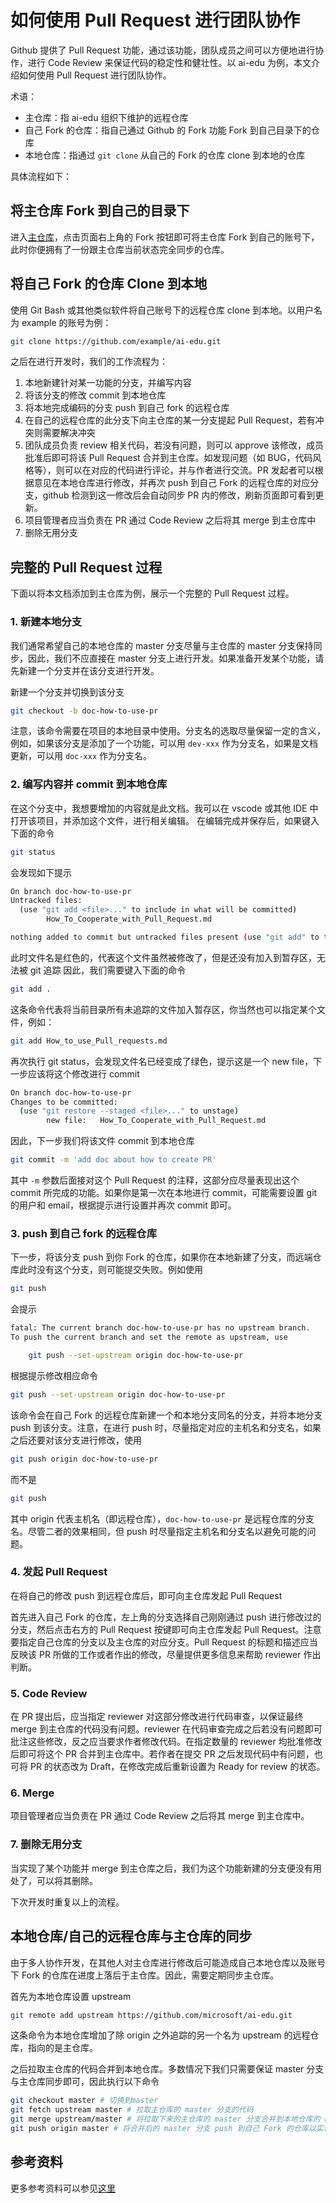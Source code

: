 # 如何使用 Pull Request 进行团队协作

Github 提供了 Pull Request 功能，通过该功能，团队成员之间可以方便地进行协作，进行 Code Review 来保证代码的稳定性和健壮性。以 ai-edu 为例，本文介绍如何使用 Pull Request 进行团队协作。

术语：

- 主仓库：指 ai-edu 组织下维护的远程仓库
- 自己 Fork 的仓库：指自己通过 Github 的 Fork 功能 Fork 到自己目录下的仓库
- 本地仓库：指通过 `git clone` 从自己的 Fork 的仓库 clone 到本地的仓库

具体流程如下：

## 将主仓库 Fork 到自己的目录下

进入[主仓库](https://github.com/microsoft/ai-edu)，点击页面右上角的 Fork 按钮即可将主仓库 Fork 到自己的账号下，此时你便拥有了一份跟主仓库当前状态完全同步的仓库。

## 将自己 Fork 的仓库 Clone 到本地

使用 Git Bash 或其他类似软件将自己账号下的远程仓库 clone 到本地。以用户名为 example 的账号为例：

```bash
git clone https://github.com/example/ai-edu.git
```

之后在进行开发时，我们的工作流程为：

1. 本地新建针对某一功能的分支，并编写内容
2. 将该分支的修改 commit 到本地仓库
3. 将本地完成编码的分支 push 到自己 fork 的远程仓库
4. 在自己的远程仓库的此分支下向主仓库的某一分支提起 Pull Request，若有冲突则需要解决冲突
5. 团队成员负责 review 相关代码，若没有问题，则可以 approve 该修改，成员批准后即可将该 Pull Request 合并到主仓库。如发现问题（如 BUG，代码风格等），则可以在对应的代码进行评论，并与作者进行交流。PR 发起者可以根据意见在本地仓库进行修改，并再次 push 到自己 Fork 的远程仓库的对应分支，github 检测到这一修改后会自动同步 PR 内的修改，刷新页面即可看到更新。
6. 项目管理者应当负责在 PR 通过 Code Review 之后将其 merge 到主仓库中
7. 删除无用分支


## 完整的 Pull Request 过程

下面以将本文档添加到主仓库为例，展示一个完整的 Pull Request 过程。

### 1. 新建本地分支

我们通常希望自己的本地仓库的 master 分支尽量与主仓库的 master 分支保持同步，因此，我们不应直接在 master 分支上进行开发。如果准备开发某个功能，请先新建一个分支并在该分支进行开发。

新建一个分支并切换到该分支

```bash
git checkout -b doc-how-to-use-pr
```

注意，该命令需要在项目的本地目录中使用。分支名的选取尽量保留一定的含义，例如，如果该分支是添加了一个功能，可以用 `dev-xxx` 作为分支名，如果是文档更新，可以用 `doc-xxx` 作为分支名。

### 2. 编写内容并 commit 到本地仓库

在这个分支中，我想要增加的内容就是此文档。我可以在 vscode 或其他 IDE 中打开该项目，并添加这个文件，进行相关编辑。
在编辑完成并保存后，如果键入下面的命令

```bash
git status
```

会发现如下提示

```bash
On branch doc-how-to-use-pr
Untracked files:
  (use "git add <file>..." to include in what will be committed)
        How_To_Cooperate_with_Pull_Request.md

nothing added to commit but untracked files present (use "git add" to track)
```

此时文件名是红色的，代表这个文件虽然被修改了，但是还没有加入到暂存区，无法被 git 追踪
因此，我们需要键入下面的命令

```bash
git add .
```

这条命令代表将当前目录所有未追踪的文件加入暂存区，你当然也可以指定某个文件，例如：

```bash
git add How_to_use_Pull_requests.md
```

再次执行 git status，会发现文件名已经变成了绿色，提示这是一个 new file，下一步应该将这个修改进行 commit

```bash
On branch doc-how-to-use-pr
Changes to be committed:
  (use "git restore --staged <file>..." to unstage)
        new file:   How_To_Cooperate_with_Pull_Request.md
```

因此，下一步我们将该文件 commit 到本地仓库

```bash
git commit -m 'add doc about how to create PR'
```

其中 `-m` 参数后面接对这个 Pull Request 的注释，这部分应尽量表现出这个 commit 所完成的功能。如果你是第一次在本地进行 commit，可能需要设置 git 的用户和 email，根据提示进行设置并再次 commit 即可。

### 3. push 到自己 fork 的远程仓库

下一步，将该分支 push 到你 Fork 的仓库，如果你在本地新建了分支，而远端仓库此时没有这个分支，则可能提交失败。例如使用

```bash
git push
```

会提示

```bash
fatal: The current branch doc-how-to-use-pr has no upstream branch.
To push the current branch and set the remote as upstream, use

    git push --set-upstream origin doc-how-to-use-pr
```

根据提示修改相应命令

```bash
git push --set-upstream origin doc-how-to-use-pr
```

该命令会在自己 Fork 的远程仓库新建一个和本地分支同名的分支，并将本地分支 push 到该分支。注意，在进行 push 时，尽量指定对应的主机名和分支名，如果之后还要对该分支进行修改，使用

```bash
git push origin doc-how-to-use-pr
```

而不是

```bash
git push
```

其中 origin 代表主机名（即远程仓库），`doc-how-to-use-pr` 是远程仓库的分支名。尽管二者的效果相同，但 push 时尽量指定主机名和分支名以避免可能的问题。

### 4. 发起 Pull Request

在将自己的修改 push 到远程仓库后，即可向主仓库发起 Pull Request

首先进入自己 Fork 的仓库，左上角的分支选择自己刚刚通过 push 进行修改过的分支，然后点击右方的 Pull Request 按键即可向主仓库发起 Pull Request。注意要指定自己仓库的分支以及主仓库的对应分支。Pull Request 的标题和描述应当反映该 PR 所做的工作或者作出的修改，尽量提供更多信息来帮助 reviewer 作出判断。

### 5. Code Review

在 PR 提出后，应当指定 reviewer 对这部分修改进行代码审查，以保证最终 merge 到主仓库的代码没有问题。reviewer 在代码审查完成之后若没有问题即可批注这些修改，反之应当要求作者修改代码。在指定数量的 reviewer 均批准修改后即可将这个 PR 合并到主仓库中。若作者在提交 PR 之后发现代码中有问题，也可将 PR 的状态改为 Draft，在修改完成后重新设置为 Ready for review 的状态。

### 6. Merge

项目管理者应当负责在 PR 通过 Code Review 之后将其 merge 到主仓库中。

### 7. 删除无用分支

当实现了某个功能并 merge 到主仓库之后，我们为这个功能新建的分支便没有用处了，可以将其删除。

下次开发时重复以上的流程。

## 本地仓库/自己的远程仓库与主仓库的同步

由于多人协作开发，在其他人对主仓库进行修改后可能造成自己本地仓库以及账号下 Fork 的仓库在进度上落后于主仓库。因此，需要定期同步主仓库。

首先为本地仓库设置 upstream

```bash
git remote add upstream https://github.com/microsoft/ai-edu.git
```

这条命令为本地仓库增加了除 origin 之外追踪的另一个名为 upstream 的远程仓库，指向的是主仓库。

之后拉取主仓库的代码合并到本地仓库。多数情况下我们只需要保证 master 分支与主仓库同步即可，因此执行以下命令

```bash
git checkout master # 切换到master
git fetch upstream master # 拉取主仓库的 master 分支的代码
git merge upstream/master # 将拉取下来的主仓库的 master 分支合并到本地仓库的 master 分支
git push origin master # 将合并后的 master 分支 push 到自己 Fork 的仓库以实现同步
```

## 参考资料

更多参考资料可以参见[这里](https://git-scm.com/book/zh/v2/)
